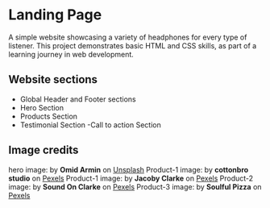 # Landing Page

A simple website showcasing a variety of headphones for every type of listener. This project demonstrates basic HTML and CSS skills, as part of a learning journey in web development.

## Website sections

- Global Header and Footer sections
- Hero Section
- Products Section
- Testimonial Section
-Call to action Section

## Image credits

hero image: by **Omid Armin** on [Unsplash][1]
Product-1 image: by **cottonbro studio** on [Pexels][2]
Product-1 image: by **Jacoby Clarke** on [Pexels][3]
Product-2 image: by **Sound On Clarke** on [Pexels][4]
Product-3 image: by **Soulful Pizza** on [Pexels][5]

[1]: https://unsplash.com/photos/white-and-black-plastic-toy-gSZCLsE7ysc
[2]: https://www.pexels.com/photo/black-wireless-headphones-on-white-surface-3945667/
[3]: https://www.pexels.com/photo/modern-headphones-with-box-placed-on-black-surface-5249311/
[4]: https://www.pexels.com/photo/white-headphones-3394652/
[5]: https://www.pexels.com/photo/white-earphones-on-black-surface-3780681/